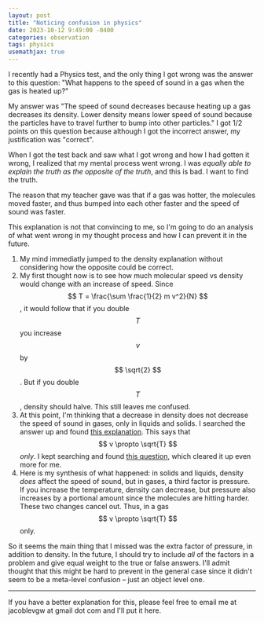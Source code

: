 ```yaml
---
layout: post
title: "Noticing confusion in physics"
date: 2023-10-12 9:49:00 -0400
categories: observation
tags: physics
usemathjax: true
---
```


I recently had a Physics test, and the only thing I got wrong was the answer to this question: "What happens to the speed of sound in a gas when the gas is heated up?"

My answer was "The speed of sound decreases because heating up a gas decreases its density. Lower density means lower speed of sound because the particles have to travel further to bump into other particles." I got 1/2 points on this question because although I got the incorrect answer, my justification was "correct". 

When I got the test back and saw what I got wrong and how I had gotten it wrong, I realized that my mental process went wrong. I was *equally able to explain the truth as the opposite of the truth*, and this is bad. I want to find the truth.

The reason that my teacher gave was that if a gas was hotter, the molecules moved faster, and thus bumped into each other faster and the speed of sound was faster.

This explanation is not that convincing to me, so I'm going to do an analysis of what went wrong in my thought process and how I can prevent it in the future.

1. My mind immediatly jumped to the density explanation without considering how the opposite could be correct.
2. My first thought now is to see how much molecular speed vs density would change with an increase of speed. Since $$ T = \frac{\sum \frac{1}{2} m v^2}{N} $$, it would follow that if you double $$ T $$ you increase $$ v $$ by $$ \sqrt{2} $$. But if you double $$ T $$, density should halve. This still leaves me confused.
3. At this point, I'm thinking that a decrease in density does not decrease the speed of sound in gases, only in liquids and solids. I searched the answer up and found [this explanation](https://physics.stackexchange.com/questions/177997/how-can-the-speed-of-sound-increase-with-an-increase-in-temperature). This says that $$ v \propto \sqrt{T} $$ *only*. I kept searching and found [this question](https://physics.stackexchange.com/questions/555687/why-does-the-speed-of-sound-decrease-with-increase-in-density), which cleared it up even more for me.
4. Here is my synthesis of what happened: in solids and liquids, density *does* affect the speed of sound, but in gases, a third factor is pressure. If you increase the temperature, density can decrease, but pressure also increases by a portional amount since the molecules are hitting harder. These two changes cancel out. Thus, in a gas $$ v \propto \sqrt{T} $$ only.

So it seems the main thing that I missed was the extra factor of pressure, in addition to density. In the future, I should try to include *all* of the factors in a problem and give equal weight to the true or false answers. I'll admit thought that this might be hard to prevent in the general case since it didn't seem to be a meta-level confusion – just an object level one.

--- 

If you have a better explanation for this, please feel free to email me at jacoblevgw at gmail dot com and I'll put it here.